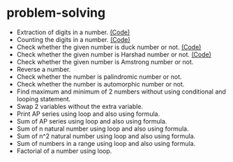 # problem-solving

- Extraction of digits in a number. [(Code)](https://github.com/sandyg6/problem-solving/tree/main/1)
- Counting the digits in a number. [(Code)](https://github.com/sandyg6/problem-solving/tree/main/2)
- Check whether the given number is duck number or not. [(Code)](https://github.com/sandyg6/problem-solving/tree/main/3)
- Check whether the given number is Harshad number or not. [(Code)](https://github.com/sandyg6/problem-solving/tree/main/4)
- Check whether the given number is Amstrong number or not.
- Reverse a number.
- Check whether the number is palindromic number or not.
- Check whether the number is automorphic number or not.
- Find maximum and minimum of 2 numbers without using conditional and looping statement.
- Swap 2 variables without the extra variable.
- Print AP series using loop and also using formula.
- Sum of AP series using loop and also using formula.
- Sum of n natural number using loop and also using formula.
- Sum of n^2 natural number using loop and also using formula.
- Sum of numbers in a range using loop and also using formula.
- Factorial of a number using loop.

 
